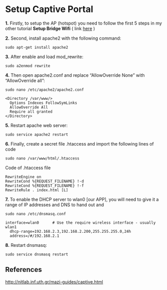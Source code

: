 # Setup Captive Portal

**1.** Firstly, to setup the AP (hotspot) you need to follow the first 5 steps in my other tutorial **Setup Bridge Wifi** ( link [here](https://github.com/ddavidmelo/Raspberry-Pi-Zero/tree/master/Setup%20Bridge%20Wifi) )

**2.** Second, install apache2 with the following command:

``` sudo apt-get install apache2  ```

**3.** After enable and load mod_rewrite:

``` sudo a2enmod rewrite  ```

**4.** Then open apache2.conf and replace “AllowOverride None” with “AllowOverride all”:

``` sudo nano /etc/apache2/apache2.conf ```

    <Directory /var/www/>
      Options Indexes FollowSymLinks
      AllowOverride All
      Require all granted
    </Directory>

**5.** Restart apache web server:

``` sudo service apache2 restart ```

**6.** Finally, create a secret file .htaccess and import the following lines of code

``` sudo nano /var/www/html/.htaccess ```

Code of .htaccess file

    RewriteEngine on
    RewriteCond %{REQUEST_FILENAME} !-d
    RewriteCond %{REQUEST_FILENAME} !-f
    RewriteRule . index.html [L]

**7.** To enable the DHCP server to wlan0 [our APP], you will need to give it a range of IP addresses and DNS to hand out and

``` sudo nano /etc/dnsmasq.conf ```

    interface=wlan0      # Use the require wireless interface - usually wlan1
      dhcp-range=192.168.2.3,192.168.2.200,255.255.255.0,24h
      address=/#/192.168.2.1

**8.** Restart dnsmasq: 

    sudo service dnsmasq restart


## References
http://nitlab.inf.uth.gr/mazi-guides/captive.html


